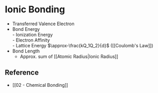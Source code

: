 # Ionic Bonding

- Transferred Valence Electron
- Bond Energy  
        - Ionization Energy  
        - Electron Affinity  
        - Lattice Energy $\approx-\frac{kQ_1Q_2}{d}$ ([[Coulomb's Law]])
- Bond Length
  - Approx. sum of [[Atomic Radius|Ionic Radius]]

## Reference

- [[02 - Chemical Bonding]]
